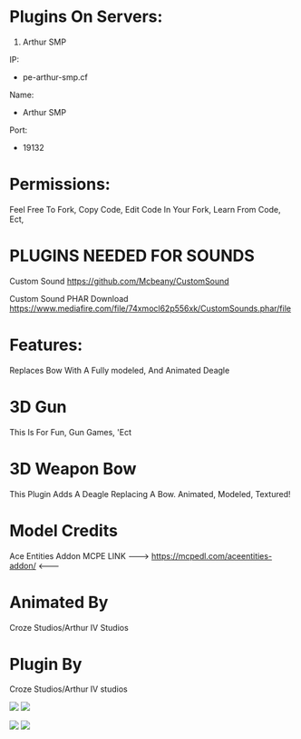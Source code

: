 # Plugins On Servers:

1. Arthur SMP

IP:
* pe-arthur-smp.cf

Name:
* Arthur SMP

Port:
* 19132

# Permissions:

Feel Free To Fork,
Copy Code, 
Edit Code In Your Fork,
Learn From Code, Ect,

# PLUGINS NEEDED FOR SOUNDS

Custom Sound https://github.com/Mcbeany/CustomSound

Custom Sound PHAR Download https://www.mediafire.com/file/74xmocl62p556xk/CustomSounds.phar/file

# Features:

Replaces Bow With A Fully modeled, And Animated Deagle

# 3D Gun
This Is For Fun, Gun Games, 'Ect

# 3D Weapon Bow
This Plugin Adds A Deagle Replacing A Bow.
Animated, Modeled, Textured!

# Model Credits
Ace Entities Addon MCPE
 LINK --->  https://mcpedl.com/aceentities-addon/  <---
 
# Animated By
  Croze Studios/Arthur IV Studios
  
# Plugin By
 Croze Studios/Arthur IV studios

[![](https://poggit.pmmp.io/shield.state/3D_Bow)](https://poggit.pmmp.io/p/3D_Bow)
<a href="https://poggit.pmmp.io/p/3D_Bow"><img src="https://poggit.pmmp.io/shield.state/3D_Bow"></a>

[![](https://poggit.pmmp.io/shield.api/3D_Bow)](https://poggit.pmmp.io/p/3D_Bow)
<a href="https://poggit.pmmp.io/p/3D_Bow"><img src="https://poggit.pmmp.io/shield.api/3D_Bow"></a>
